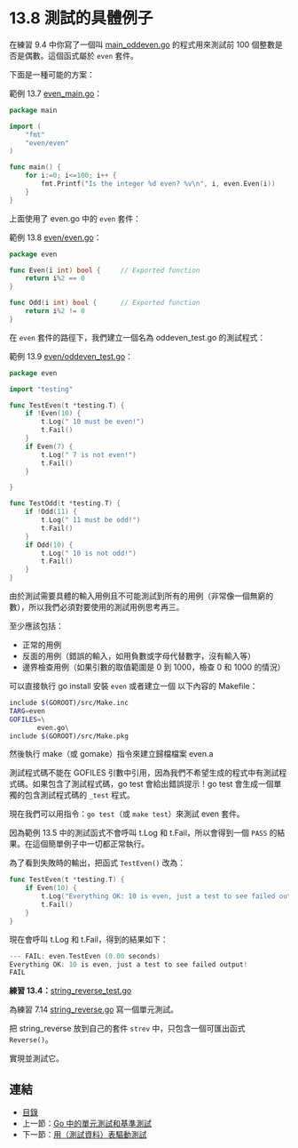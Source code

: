 # 13.8 測試的具體例子

在練習 9.4 中你寫了一個叫 [main_oddeven.go](exercises/chapter_9/main_oddeven.go) 的程式用來測試前 100 個整數是否是偶數。這個函式屬於 `even` 套件。

下面是一種可能的方案：

範例 13.7 [even_main.go](examples/chapter_13/even/even_main/even_main.go)：

```go
package main

import (
	"fmt"
	"even/even"
)

func main() {
	for i:=0; i<=100; i++ {
		fmt.Printf("Is the integer %d even? %v\n", i, even.Even(i))
	}
}
```

上面使用了 even.go 中的 `even` 套件：

範例 13.8 [even/even.go](examples/chapter_13/even/even/even.go)：

```go
package even

func Even(i int) bool {		// Exported function
	return i%2 == 0
}

func Odd(i int) bool {		// Exported function
	return i%2 != 0
}
```

在 `even` 套件的路徑下，我們建立一個名為 oddeven_test.go 的測試程式：

範例 13.9 [even/oddeven_test.go](examples/chapter_13/even/even/oddeven_test.go)：

```go
package even

import "testing"

func TestEven(t *testing.T) {
	if !Even(10) {
		t.Log(" 10 must be even!")
		t.Fail()
	}
	if Even(7) {
		t.Log(" 7 is not even!")
		t.Fail()
	}

}

func TestOdd(t *testing.T) {
	if !Odd(11) {
		t.Log(" 11 must be odd!")
		t.Fail()
	}
	if Odd(10) {
		t.Log(" 10 is not odd!")
		t.Fail()
	}
}
```

由於測試需要具體的輸入用例且不可能測試到所有的用例（非常像一個無窮的數），所以我們必須對要使用的測試用例思考再三。

至少應該包括：

- 正常的用例
- 反面的用例（錯誤的輸入，如用負數或字母代替數字，沒有輸入等）
- 邊界檢查用例（如果引數的取值範圍是 0 到 1000，檢查 0 和 1000 的情況）

可以直接執行 go install 安裝 `even` 或者建立一個 以下內容的 Makefile：

```bash
include $(GOROOT)/src/Make.inc
TARG=even
GOFILES=\
       even.go\
include $(GOROOT)/src/Make.pkg
```

然後執行 make（或 gomake）指令來建立歸檔檔案 even.a

測試程式碼不能在 GOFILES 引數中引用，因為我們不希望生成的程式中有測試程式碼。如果包含了測試程式碼，go test 會給出錯誤提示！go test 會生成一個單獨的包含測試程式碼的 `_test` 程式。

現在我們可以用指令：`go test`（或 `make test`）來測試 even 套件。

因為範例 13.5 中的測試函式不會呼叫 t.Log 和 t.Fail，所以會得到一個 `PASS` 的結果。在這個簡單例子中一切都正常執行。

為了看到失敗時的輸出，把函式 `TestEven()` 改為：

```go
func TestEven(t *testing.T) {
	if Even(10) {
		t.Log("Everything OK: 10 is even, just a test to see failed output!")
		t.Fail()
 	}
}
```

現在會呼叫 t.Log 和 t.Fail，得到的結果如下：

```go
--- FAIL: even.TestEven (0.00 seconds)
Everything OK: 10 is even, just a test to see failed output!
FAIL
```

**練習 13.4：**[string_reverse_test.go](exercises/chapter_13/string_reverse_test.go)

為練習 7.14 [string_reverse.go](exercises/chapter_7/string_reverse.go) 寫一個單元測試。

把 string_reverse 放到自己的套件 `strev` 中，只包含一個可匯出函式 `Reverse()`。

實現並測試它。

## 連結

- [目錄](directory.md)
- 上一節：[Go 中的單元測試和基準測試](13.7.md)
- 下一節：[用（測試資料）表驅動測試](13.9.md)
